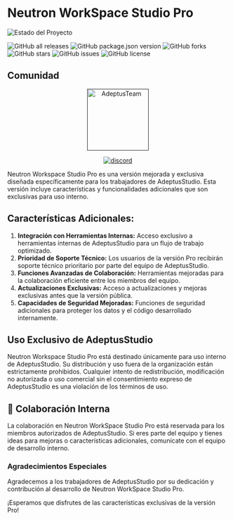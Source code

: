 # Neutron WorkSpace Studio Pro

![Estado del Proyecto](https://img.shields.io/badge/Estado-En%20Desarrollo-yellow)

![GitHub all releases](https://img.shields.io/github/downloads/adeptusteam/neutronstudio/total)
![GitHub package.json version](https://img.shields.io/github/package-json/v/adeptusteam/neutronstudio)
![GitHub forks](https://img.shields.io/github/forks/adeptusteam/neutronstudio?color=violet)
![GitHub stars](https://img.shields.io/github/stars/adeptusteam/neutronstudio?color=fa6470)
![GitHub issues](https://img.shields.io/github/issues/adeptusteam/neutronstudio?color=d8b22d)
![GitHub license](https://img.shields.io/badge/lisence-Uso%20Exclusivo%20de%20AdeptusStudio-blue)

## Comunidad
[<p align="center"><img src="https://firebasestorage.googleapis.com/v0/b/adeptus-team.appspot.com/o/media%2Fimages%2Foriginal%2Fmodels-pics%2Flogo.png?alt=media&token=05026ce6-61bb-41b5-9c14-2c9dcaa9581a" alt="AdeptusTeam" style="height: 140;">]()
[<p align="center"><img src="https://discordapp.com/api/guilds//1018586665100513412/embed.png?style=banner2" alt="discord">](https://discord.gg/Dx9wG8TWEV)

Neutron Workspace Studio Pro es una versión mejorada y exclusiva diseñada específicamente para los trabajadores de AdeptusStudio. Esta versión incluye características y funcionalidades adicionales que son exclusivas para uso interno.

## Características Adicionales:
1. **Integración con Herramientas Internas:** Acceso exclusivo a herramientas internas de AdeptusStudio para un flujo de trabajo optimizado.
2. **Prioridad de Soporte Técnico:** Los usuarios de la versión Pro recibirán soporte técnico prioritario por parte del equipo de AdeptusStudio.
3. **Funciones Avanzadas de Colaboración:** Herramientas mejoradas para la colaboración eficiente entre los miembros del equipo.
4. **Actualizaciones Exclusivas:** Acceso a actualizaciones y mejoras exclusivas antes que la versión pública.
5. **Capacidades de Seguridad Mejoradas:** Funciones de seguridad adicionales para proteger los datos y el código desarrollado internamente.

## Uso Exclusivo de AdeptusStudio

Neutron Workspace Studio Pro está destinado únicamente para uso interno de AdeptusStudio. Su distribución y uso fuera de la organización están estrictamente prohibidos. Cualquier intento de redistribución, modificación no autorizada o uso comercial sin el consentimiento expreso de AdeptusStudio es una violación de los términos de uso.

## 💼 Colaboración Interna

La colaboración en Neutron WorkSpace Studio Pro está reservada para los miembros autorizados de AdeptusStudio. Si eres parte del equipo y tienes ideas para mejoras o características adicionales, comunícate con el equipo de desarrollo interno.

### Agradecimientos Especiales

Agradecemos a los trabajadores de AdeptusStudio por su dedicación y contribución al desarrollo de Neutron WorkSpace Studio Pro.

¡Esperamos que disfrutes de las características exclusivas de la versión Pro!
